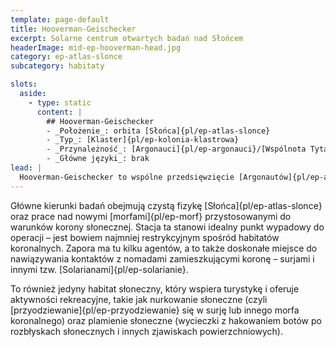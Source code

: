 ```yaml
---
template: page-default
title: Hooverman-Geischecker
excerpt: Solarne centrum otwartych badań nad Słońcem
headerImage: mid-ep-hooverman-head.jpg
category: ep-atlas-slonce
subcategory: habitaty

slots:
  aside:
    - type: static
      content: |
        ## Hooverman-Geischecker
        - _Położenie_: orbita [Słońca]{pl/ep-atlas-slonce}
        - _Typ_: [Klaster]{pl/ep-kolonia-klastrowa}
        - _Przynależność_: [Argonauci]{pl/ep-argonauci}/[Wspólnota Tytana]{pl/ep-wspolnota-tytana}
        - _Główne języki_: brak
lead: |
  Hooverman-Geischecker to wspólne przedsięwzięcie [Argonautów]{pl/ep-argonauci} i Autonomicznego Uniwersytetu [Tytana](#), które sponsoruje dziesiątki projektów badawczych. Habitat ten zamieszkuje około 4 000 transludzi. W przeciwieństwie do [Atenu]{pl/ep-habitat-aten}, panuje tu stosunkowo otwarta kultura, a zarządzanie odbywa się według zasad [nanosocjalizmu]{pl/ep-nanosocjalizm}.
---
```

Główne kierunki badań obejmują czystą fizykę [Słońca]{pl/ep-atlas-slonce} oraz prace nad nowymi [morfami]{pl/ep-morf} przystosowanymi do warunków korony słonecznej. Stacja ta stanowi idealny punkt wypadowy do operacji – jest bowiem najmniej restrykcyjnym spośród habitatów koronalnych. Zapora ma tu kilku agentów, a to także doskonałe miejsce do nawiązywania kontaktów z nomadami zamieszkującymi koronę – surjami i innymi tzw. [Solarianami]{pl/ep-solarianie}.

To również jedyny habitat słoneczny, który wspiera turystykę i oferuje aktywności rekreacyjne, takie jak nurkowanie słoneczne (czyli [przyodziewanie]{pl/ep-przyodziewanie} się w surję lub innego morfa koronalnego) oraz plamienie słoneczne (wycieczki z hakowaniem botów po rozbłyskach słonecznych i innych zjawiskach powierzchniowych).

